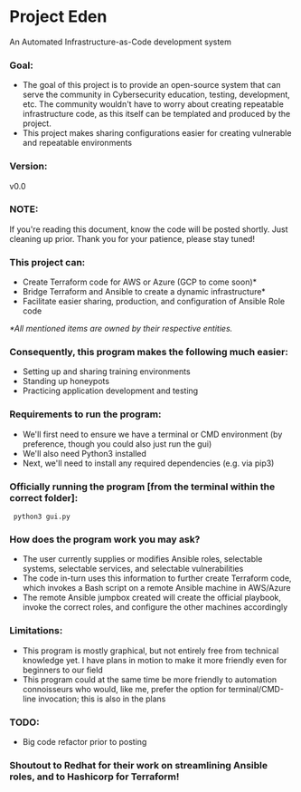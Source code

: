 # Project Eden
An Automated Infrastructure-as-Code development system

### Goal:
- The goal of this project is to provide an open-source system that can serve the community in Cybersecurity education, testing, development, etc.  The community wouldn't have to worry about creating repeatable infrastructure code, as this itself can be templated and produced by the project.
- This project makes sharing configurations easier for creating vulnerable and repeatable environments

### Version:
v0.0

### NOTE:
If you're reading this document, know the code will be posted shortly.  Just cleaning up prior.  Thank you for your patience, please stay tuned!

### This project can:
- Create Terraform code for AWS or Azure (GCP to come soon)\*
- Bridge Terraform and Ansible to create a dynamic infrastructure\*
- Facilitate easier sharing, production, and configuration of Ansible Role code

*\*All mentioned items are owned by their respective entities.*

### Consequently, this program makes the following much easier:
- Setting up and sharing training environments
- Standing up honeypots
- Practicing application development and testing

### Requirements to run the program:
- We'll first need to ensure we have a terminal or CMD environment (by preference, though you could also just run the gui)
- We'll also need Python3 installed
- Next, we'll need to install any required dependencies (e.g. via pip3)

### Officially running the program [from the terminal within the correct folder]:
     python3 gui.py

### How does the program work you may ask?
- The user currently supplies or modifies Ansible roles, selectable systems, selectable services, and selectable vulnerabilities
- The code in-turn uses this information to further create Terraform code, which invokes a Bash script on a remote Ansible machine in AWS/Azure
- The remote Ansible jumpbox created will create the official playbook, invoke the correct roles, and configure the other machines accordingly

### Limitations:
- This program is mostly graphical, but not entirely free from technical knowledge yet.  I have plans in motion to make it more friendly even for beginners to our field
- This program could at the same time be more friendly to automation connoisseurs who would, like me, prefer the option for terminal/CMD-line invocation; this is also in the plans

### TODO:
- Big code refactor prior to posting

### Shoutout to Redhat for their work on streamlining Ansible roles, and to Hashicorp for Terraform!
